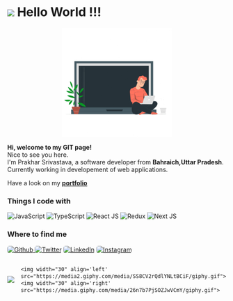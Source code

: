 <h1><img src="https://emojis.slackmojis.com/emojis/images/1531849430/4246/blob-sunglasses.gif?1531849430" width="30" /> Hello World !!!</h1>
  <!--https://raw.githubusercontent.com/ami-jugjug/ami-jugjug/main/coding-freak.gif-->
  <!-- -->
  <p align="center">
    <img src="Images/coder.gif" width="400" style="display: block;margin-left: auto;margin-right: auto;width: 50%;" />
    <!--https://assets1.lottiefiles.com/packages/lf20_rnfwc4vj.json
    https://media1.tenor.com/images/cd37fa49c983ac905df0016fd5b6a2ee/tenor.gif?itemid=13165216 
-->
  </p>
  <span>
    <strong>Hi, welcome to my GIT page!</strong></br> Nice to see you here. </br> I'm Prakhar Srivastava, a software developer from <b>Bahraich,Uttar Pradesh</b>.</br>
    Currently working in developement of web applications.
  </span>

  <p>Have a look on my <strong> <a href="http://amijugjug.github.io">portfolio </a></strong> </p>
  <h3>
    Things I code with
  </h3>
  <p>
    <img alt="JavaScript" src="https://img.shields.io/badge/JavaScript-%20-crimson" />
    <img alt="TypeScript" src="https://img.shields.io/badge/TypeScript-%20-lightblue" />
    <img alt="React JS" src="https://img.shields.io/badge/React%20JS-%20-blue" />
    <img alt="Redux" src="https://img.shields.io/badge/Redux-%20-purple" />
    <img alt="Next JS" src="https://img.shields.io/badge/Next%20JS-%20-black" />
  </p>

  <h3>Where to find me</h3>
  <p>
    <a href="https://github.com/amijugjug" target="_blank">
      <img alt="Github" src="https://img.shields.io/badge/GitHub-%2312100E.svg?&style=for-the-badge&logo=Github&logoColor=white" style="border-radius:5px;" />
    </a>
    <a href="https://twitter.com/amijugjug" target="_blank"><img alt="Twitter" style="border-radius:5px;" src="https://img.shields.io/badge/twitter-%231DA1F2.svg?&style=for-the-badge&logo=twitter&logoColor=white" /></a>
    <a href="https://www.linkedin.com/in/amijugjug" target="_blank"><img alt="LinkedIn" style="border-radius:5px;" src="https://img.shields.io/badge/linkedin-%230077B5.svg?&style=for-the-badge&logo=linkedin&logoColor=white" /></a>
    <a href="https://www.instagram.com/amijugjug" target="_blank"><img alt="Instagram" style="border-radius:5px;" src="https://img.shields.io/badge/instagram-%230077B5.svg?&style=for-the-badge&logo=instagram&logoColor=purple" /></a>
  </p>

  <div style="display:flex;align-items:center;justify-content:flex-start;gap:10px">
    <img width="30" align='left' src="https://media1.giphy.com/media/du3J3cXyzhj75IOgvA/giphy.gif?cid=ecf05e47606xz337xsmht436z15o6q5lfdqfmid86fp0j5qc&rid=giphy.gif">

    <img width="30" align='left' src="https://media2.giphy.com/media/SS8CV2rQdlYNLtBCiF/giphy.gif">
    <img width="30" align='right' src="https://media.giphy.com/media/26n7b7PjSOZJwVCmY/giphy.gif">

  </div>
